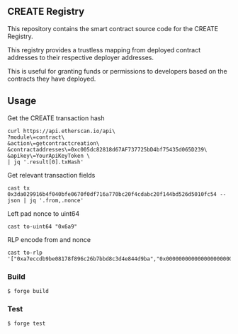 ## CREATE Registry

This repository contains the smart contract source code for the CREATE Registry. 

This registry provides a trustless mapping from deployed contract addresses to their respective deployer addresses. 

This is useful for granting funds or permissions to developers based on the contracts they have deployed.

## Usage

Get the CREATE transaction hash
```shell
curl https://api.etherscan.io/api\
?module\=contract\
&action\=getcontractcreation\
&contractaddresses\=0xc005dc82818d67AF737725bD4bf75435d065D239\
&apikey\=YourApiKeyToken \
| jq '.result[0].txHash'
```

Get relevant transaction fields
```shell
cast tx 0x3da029916b4f040bfe0670f0df716a770bc20f4cdabc20f144bd526d5010fc54 --json | jq '.from,.nonce'
```

Left pad nonce to uint64
```shell
cast to-uint64 "0x6a9"
```

RLP encode from and nonce
```shell
cast to-rlp '["0xa7eccdb9be08178f896c26b7bbd8c3d4e844d9ba","0x00000000000000000000000000000000000000000000000000000000000006a9"]'
```

### Build

```shell
$ forge build
```

### Test

```shell
$ forge test
```

